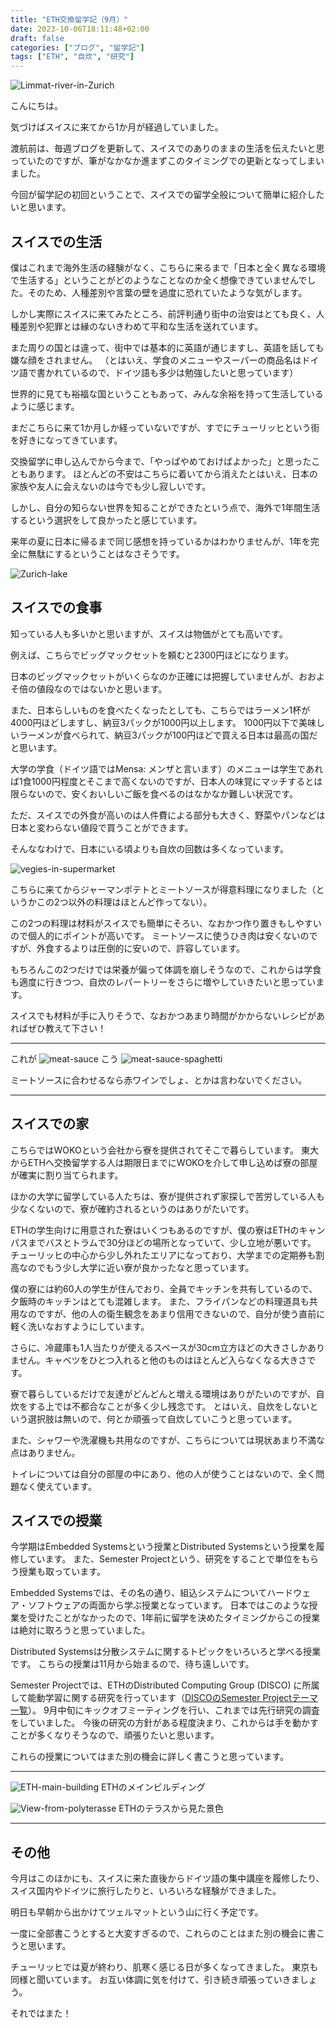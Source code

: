 ```yaml
---
title: "ETH交換留学記（9月）"
date: 2023-10-06T18:11:48+02:00
draft: false
categories: ["ブログ", "留学記"]
tags: ["ETH", "自炊", "研究"]
---
```


![Limmat-river-in-Zurich](/img/2023/09/Zurich-Limmat.jpg#center)


こんにちは。

気づけばスイスに来てから1か月が経過していました。

渡航前は、毎週ブログを更新して、スイスでのありのままの生活を伝えたいと思っていたのですが、筆がなかなか進まずこのタイミングでの更新となってしまいました。

今回が留学記の初回ということで、スイスでの留学全般について簡単に紹介したいと思います。

## スイスでの生活

僕はこれまで海外生活の経験がなく、こちらに来るまで「日本と全く異なる環境で生活する」ということがどのようなことなのか全く想像できていませんでした。そのため、人種差別や言葉の壁を過度に恐れていたような気がします。

しかし実際にスイスに来てみたところ、前評判通り街中の治安はとても良く、人種差別や犯罪とは縁のないきわめて平和な生活を送れています。

また周りの国とは違って、街中では基本的に英語が通じますし、英語を話しても嫌な顔をされません。
（とはいえ、学食のメニューやスーパーの商品名はドイツ語で書かれているので、ドイツ語も多少は勉強したいと思っています）

世界的に見ても裕福な国ということもあって、みんな余裕を持って生活しているように感じます。

まだこちらに来て1か月しか経っていないですが、すでにチューリッヒという街を好きになってきています。

交換留学に申し込んでから今まで、「やっぱやめておけばよかった」と思ったこともあります。
ほとんどの不安はこちらに着いてから消えたとはいえ、日本の家族や友人に会えないのは今でも少し寂しいです。

しかし、自分の知らない世界を知ることができたという点で、海外で1年間生活するという選択をして良かったと感じています。

来年の夏に日本に帰るまで同じ感想を持っているかはわかりませんが、1年を完全に無駄にするということはなさそうです。

![Zurich-lake](/img/2023/09/Zurich-lake.jpg#center)


## スイスでの食事

知っている人も多いかと思いますが、スイスは物価がとても高いです。

例えば、こちらでビッグマックセットを頼むと2300円ほどになります。

日本のビッグマックセットがいくらなのか正確には把握していませんが、おおよそ倍の値段なのではないかと思います。

また、日本らしいものを食べたくなったとしても、こちらではラーメン1杯が4000円ほどしますし、納豆3パックが1000円以上します。
1000円以下で美味しいラーメンが食べられて、納豆3パックが100円ほどで買える日本は最高の国だと思います。

大学の学食（ドイツ語ではMensa: メンザと言います）のメニューは学生であれば1食1000円程度とそこまで高くないのですが、日本人の味覚にマッチするとは限らないので、安くおいしいご飯を食べるのはなかなか難しい状況です。

ただ、スイスでの外食が高いのは人件費による部分も大きく、野菜やパンなどは日本と変わらない値段で買うことができます。

そんななわけで、日本にいる頃よりも自炊の回数は多くなっています。

![vegies-in-supermarket](/img/2023/09/vegies.jpg#center)

こちらに来てからジャーマンポテトとミートソースが得意料理になりました（というかこの2つ以外の料理はほとんど作ってない）。

この2つの料理は材料がスイスでも簡単にそろい、なおかつ作り置きもしやすいので個人的にポイントが高いです。
ミートソースに使うひき肉は安くないのですが、外食するよりは圧倒的に安いので、許容しています。

もちろんこの2つだけでは栄養が偏って体調を崩しそうなので、これからは学食も適度に行きつつ、自炊のレパートリーをさらに増やしていきたいと思っています。

スイスでも材料が手に入りそうで、なおかつあまり時間がかからないレシピがあればぜひ教えて下さい！

---

これが
![meat-sauce](/img/2023/09/meat-sauce.jpg#center)
こう
![meat-sauce-spaghetti](/img/2023/09/spaghetti.jpg#center)

ミートソースに合わせるなら赤ワインでしょ、とかは言わないでください。

---


## スイスでの家
こちらではWOKOという会社から寮を提供されてそこで暮らしています。
東大からETHへ交換留学する人は期限日までにWOKOを介して申し込めば寮の部屋が確実に割り当てられます。

ほかの大学に留学している人たちは、寮が提供されず家探しで苦労している人も少なくないので、寮が確約されるというのはありがたいです。

ETHの学生向けに用意された寮はいくつもあるのですが、僕の寮はETHのキャンパスまでバスとトラムで30分ほどの場所となっていて、少し立地が悪いです。
チューリッヒの中心から少し外れたエリアになっており、大学までの定期券も割高なのでもう少し大学に近い寮が良かったなと思っています。


僕の寮には約60人の学生が住んでおり、全員でキッチンを共有しているので、夕飯時のキッチンはとても混雑します。
また、フライパンなどの料理道具も共用なのですが、他の人の衛生観念をあまり信用できないので、自分が使う直前に軽く洗いなおすようにしています。

さらに、冷蔵庫も1人当たりが使えるスペースが30cm立方ほどの大きさしかありません。キャベツをひとつ入れると他のものはほとんど入らなくなる大きさです。

寮で暮らしているだけで友達がどんどんと増える環境はありがたいのですが、自炊をする上では不都合なことが多く少し残念です。
とはいえ、自炊をしないという選択肢は無いので、何とか頑張って自炊していこうと思っています。

また、シャワーや洗濯機も共用なのですが、こちらについては現状あまり不満な点はありません。

トイレについては自分の部屋の中にあり、他の人が使うことはないので、全く問題なく使えています。



## スイスでの授業

今学期はEmbedded Systemsという授業とDistributed Systemsという授業を履修しています。
また、Semester Projectという、研究をすることで単位をもらう授業も取っています。


Embedded Systemsでは、その名の通り、組込システムについてハードウェア・ソフトウェアの両面から学ぶ授業となっています。
日本ではこのような授業を受けたことがなかったので、1年前に留学を決めたタイミングからこの授業は絶対に取ろうと思っていました。


Distributed Systemsは分散システムに関するトピックをいろいろと学べる授業です。
こちらの授業は11月から始まるので、待ち遠しいです。


Semester Projectでは、ETHのDistributed Computing Group (DISCO) に所属して能動学習に関する研究を行っています（[DISCOのSemester Projectテーマ一覧](https://disco.ethz.ch/theses)）。
9月中旬にキックオフミーティングを行い、これまでは先行研究の調査をしていました。
今後の研究の方針がある程度決まり、これからは手を動かすことが多くなりそうなので、頑張りたいと思います。

これらの授業についてはまた別の機会に詳しく書こうと思っています。


---
![ETH-main-building](/img/2023/09/ETH-main-building.jpg#center)
ETHのメインビルディング

![View-from-polyterasse](/img/2023/09/from-polyterasse.jpg#center)
ETHのテラスから見た景色


---



## その他

今月はこのほかにも、スイスに来た直後からドイツ語の集中講座を履修したり、スイス国内やドイツに旅行したりと、いろいろな経験ができました。

明日も早朝から出かけてツェルマットという山に行く予定です。

一度に全部書こうとすると大変すぎるので、これらのことはまた別の機会に書こうと思います。

チューリッヒでは夏が終わり、肌寒く感じる日が多くなってきました。
東京も同様と聞いています。
お互い体調に気を付けて、引き続き頑張っていきましょう。

それではまた！
